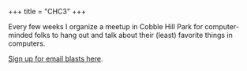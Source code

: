 +++
title = "CHC3"
+++

Every few weeks I organize a meetup in Cobble Hill Park for computer-minded
folks to hang out and talk about their (least) favorite things in computers.

[Sign up for email blasts here](https://forms.gle/JysGUfh6efiAa8pz7).
